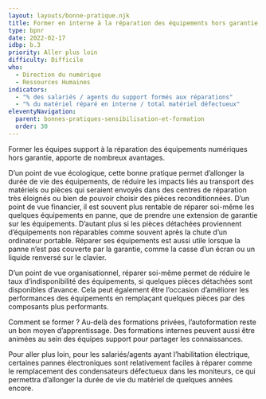 ```yaml
---
layout: layouts/bonne-pratique.njk
title: Former en interne à la réparation des équipements hors garantie 
type: bpnr
date: 2022-02-17
idbp: b.3
priority: Aller plus loin
difficulty: Difficile
who:
  - Direction du numérique 
  - Ressources Humaines
indicators:
  - "% des salariés / agents du support formés aux réparations"
  - "% du matériel réparé en interne / total matériel défectueux"
eleventyNavigation:
  parent: bonnes-pratiques-sensibilisation-et-formation
  order: 30
---
```


Former les équipes support à la réparation des équipements numériques hors garantie, apporte de nombreux avantages.

D’un point de vue écologique, cette bonne pratique permet d’allonger la durée de vie des équipements, de réduire les impacts liés au transport des matériels ou pièces qui seraient envoyés dans des centres de réparation très éloignés ou bien de pouvoir choisir des pièces reconditionnées. D’un point de vue financier, il est souvent plus rentable de réparer soi-même les quelques équipements en panne, que de prendre une extension de garantie sur les équipements. D’autant plus si les pièces détachées proviennent d’équipements non réparables comme souvent après la chute d’un ordinateur portable. Réparer ses équipements est aussi utile lorsque la panne n’est pas couverte par la garantie, comme la casse d’un écran ou un liquide renversé sur le clavier.

D’un point de vue organisationnel, réparer soi-même permet de réduire le taux d’indisponibilité des équipements, si quelques pièces détachées sont disponibles d’avance. Cela peut également être l’occasion d’améliorer les performances des équipements en remplaçant quelques pièces par des composants plus performants.

Comment se former ? Au-delà des formations privées, l’autoformation reste un bon moyen d’apprentissage. Des formations internes peuvent aussi être animées au sein des équipes support pour partager les connaissances.

Pour aller plus loin, pour les salariés/agents ayant l’habilitation électrique, certaines pannes électroniques sont relativement faciles à réparer comme le remplacement des condensateurs défectueux dans les moniteurs, ce qui permettra d’allonger la durée de vie du matériel de quelques années encore.
